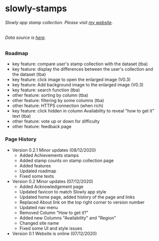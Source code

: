# slowly-stamps

###### Slowly app stamp collection. Please visit [my website](http://slowlystamps.info).

###### Data source is [here](https://slowly.fandom.com/wiki/List_of_stamps_on_Slowly).

### Roadmap

- key feature: compare user's stamp collection with the dataset (tba)
- key feature: display the differences between the user's collection and the dataset (tba)
- key feature: click image to open the enlarged image (V0.3)
- key feature: Add background image to the enlarged image (V0.3)
- key feature: search function (tba)
- other feature: sorting by column (tba)
- other feature: filtering by some columns (tba)
- other feature: HTTPS connection (when rich)
- key feature: click hidden in column Availability to reveal "how to get it" text (tba)
- other feature: vote up or down for difficulty
- other feature: feedback page

### Page History

- Version 0.2.1 Minor updates (08/12/2020)
	- Added Achievements stamps
	- Added stamp counts on stamp collection page
	- Added features
	- Updated roadmap
	- Fixed some texts
- Version 0.2 Minor updates (07/12/2020)
	- Added Acknowledgement page
	- Updated favicon to match Slowly app style
	- Updated home page, added history of the page and links
	- Replaced About link on the top right corner to version number
	- Updated nav menu
	- Removed Column "How to get it?"
	- Added new Columns "Availability" and "Region"
	- Changed site name
	- Fixed some UI and style issues
- Version 0.1 Website is online (07/12/2020)

